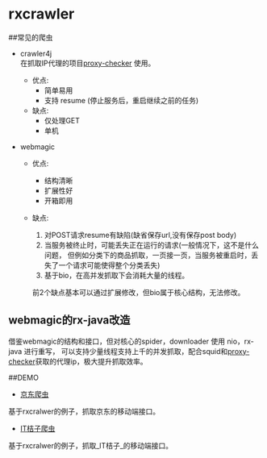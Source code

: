 # rxcrawler

##常见的爬虫

* crawler4j   
在抓取IP代理的项目[proxy-checker](https://github.com/wuxudong/proxy-checker) 使用。
	* 优点:
		* 简单易用
		* 支持 resume (停止服务后，重启继续之前的任务)
	* 缺点:
		* 仅处理GET
		* 单机

* webmagic  
	* 优点:
		* 结构清晰
		* 扩展性好
		* 开箱即用
	* 缺点:

		1. 对POST请求resume有缺陷(缺省保存url,没有保存post body)
		1. 当服务被终止时，可能丢失正在运行的请求(一般情况下，这不是什么问题， 但例如分类下的商品抓取，一页接一页，当服务被重启时，丢失了一个请求可能使得整个分类丢失)
		1. 基于bio，在高并发抓取下会消耗大量的线程。  
		
		前2个缺点基本可以通过扩展修改，但bio属于核心结构，无法修改。



## webmagic的rx-java改造
借鉴webmagic的结构和接口，但对核心的spider，downloader 使用 nio，rx-java 进行重写， 可以支持少量线程支持上千的并发抓取，配合squid和[proxy-checker](https://github.com/wuxudong/proxy-checker)获取的代理ip，极大提升抓取效率。

##DEMO

* [京东爬虫](https://github.com/wuxudong/jdcrawler)

基于rxcralwer的例子，抓取京东的移动端接口。

* [IT桔子爬虫](https://github.com/wuxudong/itjuzi_crawler)

基于rxcralwer的例子，抓取_IT桔子_的移动端接口。
